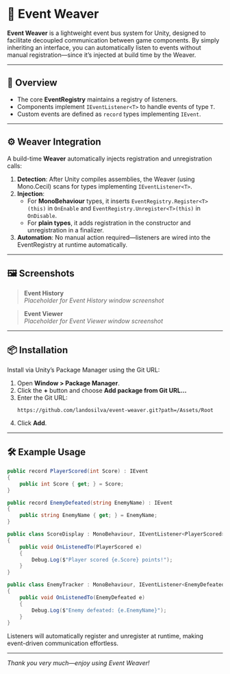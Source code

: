 # 📣 Event Weaver

**Event Weaver** is a lightweight event bus system for Unity, designed to facilitate decoupled communication between game components. By simply inheriting an interface, you can automatically listen to events without manual registration—since it’s injected at build time by the Weaver.

---

## 🚀 Overview

- The core **EventRegistry** maintains a registry of listeners.
- Components implement `IEventListener<T>` to handle events of type `T`.
- Custom events are defined as `record` types implementing `IEvent`.

---

## ⚙️ Weaver Integration

A build-time **Weaver** automatically injects registration and unregistration calls:

1. **Detection**: After Unity compiles assemblies, the Weaver (using Mono.Cecil) scans for types implementing `IEventListener<T>`.
2. **Injection**:
   - For **MonoBehaviour** types, it inserts `EventRegistry.Register<T>(this)` in `OnEnable` and `EventRegistry.Unregister<T>(this)` in `OnDisable`.
   - For **plain types**, it adds registration in the constructor and unregistration in a finalizer.
3. **Automation**: No manual action required—listeners are wired into the EventRegistry at runtime automatically.

---

## 🖼️ Screenshots

> **Event History**  
> *Placeholder for Event History window screenshot*

> **Event Viewer**  
> *Placeholder for Event Viewer window screenshot*

---

## 📦 Installation

Install via Unity’s Package Manager using the Git URL:

1. Open **Window > Package Manager**.
2. Click the **+** button and choose **Add package from Git URL...**
3. Enter the Git URL:
   ```
   https://github.com/landosilva/event-weaver.git?path=/Assets/Root
   ```
4. Click **Add**.

---

## 🛠️ Example Usage

```csharp
public record PlayerScored(int Score) : IEvent
{
    public int Score { get; } = Score;
}

public record EnemyDefeated(string EnemyName) : IEvent
{
    public string EnemyName { get; } = EnemyName;
}

public class ScoreDisplay : MonoBehaviour, IEventListener<PlayerScored>
{
    public void OnListenedTo(PlayerScored e)
    {
        Debug.Log($"Player scored {e.Score} points!");
    }
}

public class EnemyTracker : MonoBehaviour, IEventListener<EnemyDefeated>
{
    public void OnListenedTo(EnemyDefeated e)
    {
        Debug.Log($"Enemy defeated: {e.EnemyName}");
    }
}
```

Listeners will automatically register and unregister at runtime, making event-driven communication effortless.

---

*Thank you very much—enjoy using Event Weaver!*

